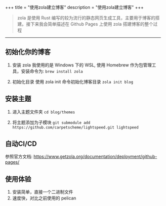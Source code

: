 +++
title = "使用zola建立博客"
description =  "使用zola建立博客"
+++

> zola 是使用 Rust 编写的较为流行的静态网页生成工具，主要用于博客的搭建。接下来我会简单描述在 Github Pages 上使用 zola 搭建博客的整个过程
---
## 初始化你的博客
1. 安装 zola
我使用的是 Windows 下的 WSL, 使用 Homebrew 作为包管理工具，安装命令为: 
`brew install zola`

2. 初始化目录
使用 zola init 命令初始化博客目录
`zola init blog`

## 安装主题
1. 进入主题文件夹
`cd blog/themes`


2. 将主题添加为子模块
`git submodule add https://github.com/carpetscheme/lightspeed.git lightspeed`

## 自动CI/CD
参照官方文档: https://www.getzola.org/documentation/deployment/github-pages/

## 使用体验
1. 安装简单，直接一个二进制文件
2. 速度快，对比之前使用的 pelican